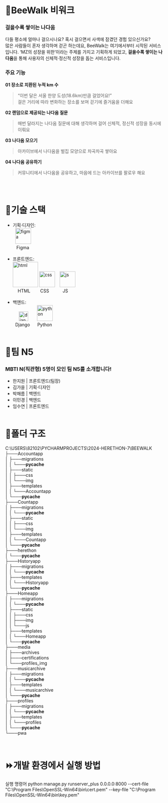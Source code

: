 # 🚶BeeWalk 비워크
### **걸을수록 쌓이는 나다움**
다들 평소에 얼마나 걸으시나요? 혹시 걸으면서 사색에 잠겼던 경험 있으신가요?     
많은 사람들이 혼자 생각하며 걷곤 하는데요, BeeWalk는 여기에서부터 시작된 서비스입니다. ‘MZ의 성장을 위한’이라는 주제를 가지고 기획하게 되었고, **걸을수록 쌓이는 나다움**을 통해 사용자의 신체적·정신적 성장을 돕는 서비스입니다.
### **주요 기능**
**01 장소로 치환된 누적 km 수**
>“이번 달은 서울 한양 도성(18.6km)만큼 걸었어요!”   
걸은 거리에 따라 변화하는 장소를 보며 걷기에 즐거움을 더해요
>
**02 랜덤으로 제공되는 나다움 질문**
>매번 달라지는 나다움 질문에 대해 생각하며 걸어 신체적, 정신적 성장을 동시에 이뤄요
>
**03 나다움 모으기**
>아카이브에서 나다움을 벌집 모양으로 차곡차곡 쌓아요
>
**04 나다움 공유하기**
>커뮤니티에서 나다움을 공유하고, 마음에 드는 아카이브를 팔로우 해요
>
<br><br>
# 🔧기술 스택
* 기획·디자인:    
  &nbsp;&nbsp;<img src="https://encrypted-tbn0.gstatic.com/images?q=tbn:ANd9GcSoUX5LMRa7atIsNfl0nP3DaUaV4URhV0PHfA&s" alt="figma" width="50">   
  &nbsp;&nbsp;&nbsp;Figma
  <br><br>
* 프론트엔드:    
<img src="https://kinsta.com/wp-content/uploads/2021/03/HTML-5-Badge-Logo.png" alt="html" width="80"> <img src="https://diziglobalsolution.com/wp-content/uploads/2023/04/logo-css-3-1536.png" alt="css" width="50"> &nbsp;&nbsp; <img src="https://upload.wikimedia.org/wikipedia/commons/thumb/6/6a/JavaScript-logo.png/800px-JavaScript-logo.png" alt="js" width="50">    
  &nbsp;&nbsp;&nbsp;&nbsp;HTML&nbsp;&nbsp;&nbsp;&nbsp;&nbsp;&nbsp;&nbsp;&nbsp;CSS&nbsp;&nbsp;&nbsp;&nbsp;&nbsp;&nbsp;&nbsp;&nbsp;&nbsp;&nbsp;&nbsp;JS
  <br><br>
* 백앤드:   
  &nbsp;&nbsp;&nbsp;&nbsp;&nbsp;<img src="https://static-00.iconduck.com/assets.00/django-icon-1606x2048-lwmw1z73.png" alt="django" width="30">&nbsp;&nbsp;&nbsp;&nbsp;&nbsp;&nbsp; <img src="https://i.pinimg.com/originals/82/a2/18/82a2188c985ce75402ae44fc43fe7e5e.png" alt="python" width="50">    
  &nbsp;&nbsp;Django &nbsp;&nbsp;&nbsp;&nbsp;&nbsp;Python
<br><br>
# 🤚팀 N5
### **MBTI N(직관형) 5명이 모인 팀 N5를 소개합니다!**
* 한지원 | 프론트엔드(팀장)
* 김가을 | 기획·디자인
* 박해름 | 백엔드
* 이민경 | 백엔드
* 임수연 | 프론트엔드
<br><br>
# 📁폴더 구조
C:\USERS\82102\PYCHARMPROJECTS\2024-HERETHON-7\BEEWALK     
├───Accountapp   
│   ├───migrations   
│   │   └───__pycache__   
│   ├───static   
│   │   ├───css   
│   │   └───img   
│   ├───templates   
│   │   └───Accountapp   
│   └───__pycache__   
├───Countapp   
│   ├───migrations   
│   │   └───__pycache__   
│   ├───static   
│   │   ├───css   
│   │   └───img   
│   ├───templates   
│   │   └───Countapp   
│   └───__pycache__   
├───herethon   
│   └───__pycache__   
├───Historyapp   
│   ├───migrations   
│   │   └───__pycache__   
│   ├───templates   
│   │   └───Historyapp   
│   └───__pycache__   
├───Homeapp      
│   ├───migrations      
│   │   └───__pycache__    
│   ├───static     
│   │   ├───css   
│   │   ├───img   
│   │   └───js   
│   ├───templates   
│   │   └───Homeapp   
│   └───__pycache__     
├───media            
│   ├───archives             
│   ├───certifications                    
│   └───profiles_img                   
├───musicarchive             
│   ├───migrations               
│   │   └───__pycache__           
│   ├───templates              
│   │   └───musicarchive               
│   └───__pycache__            
├───profiles               
│   ├───migrations            
│   │   └───__pycache__               
│   ├───templates            
│   │   └───profiles               
│   └───__pycache__            
└───pwa             
<br><br>
# ⏩개발 환경에서 실행 방법
실행 명령어 python manage.py runserver_plus 0.0.0.0:8000 --cert-file "C:\Program Files\OpenSSL-Win64\bin\cert.pem" --key-file "C:\Program Files\OpenSSL-Win64\bin\key.pem"
